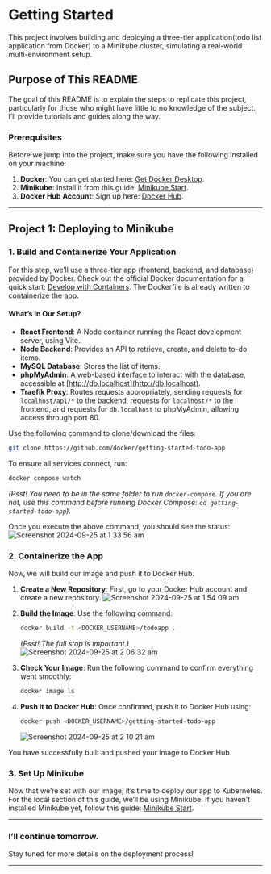 # Getting Started 

This project involves building and deploying a three-tier application(todo list application from Docker) to a Minikube cluster, simulating a real-world multi-environment setup.


## Purpose of This README
The goal of this README is to explain the steps to replicate this project, particularly for those who might have little to no knowledge of the subject. I’ll provide tutorials and guides along the way.

### Prerequisites
Before we jump into the project, make sure you have the following installed on your machine:

1. **Docker**: You can get started here: [Get Docker Desktop](https://docs.docker.com/get-started/introduction/get-docker-desktop/).
2. **Minikube**: Install it from this guide: [Minikube Start](https://minikube.sigs.k8s.io/docs/start/?arch=%2Fmacos%2Fx86-64%2Fstable%2Fbinary+download).
3. **Docker Hub Account**: Sign up here: [Docker Hub](https://hub.docker.com/).

---

## Project 1: Deploying to Minikube

### 1. Build and Containerize Your Application

For this step, we’ll use a three-tier app (frontend, backend, and database) provided by Docker. Check out the official Docker documentation for a quick start: [Develop with Containers](https://docs.docker.com/get-started/introduction/develop-with-containers/). The Dockerfile is already written to containerize the app.

#### What’s in Our Setup?
- **React Frontend**: A Node container running the React development server, using Vite.
- **Node Backend**: Provides an API to retrieve, create, and delete to-do items.
- **MySQL Database**: Stores the list of items.
- **phpMyAdmin**: A web-based interface to interact with the database, accessible at [http://db.localhost](http://db.localhost).
- **Traefik Proxy**: Routes requests appropriately, sending requests for `localhost/api/*` to the backend, requests for `localhost/*` to the frontend, and requests for `db.localhost` to phpMyAdmin, allowing access through port 80.


Use the following command to clone/download the files:
```bash
git clone https://github.com/docker/getting-started-todo-app
```

To ensure all services connect, run:
```bash
docker compose watch
```
*(Psst! You need to be in the same folder to run `docker-compose`. If you are not, use this command before running Docker Compose: `cd getting-started-todo-app`).*

Once you execute the above command, you should see the status:
![Screenshot 2024-09-25 at 1 33 56 am](https://github.com/user-attachments/assets/0a8d3d70-b37c-4e7b-97a6-ae4cc9d3f197)

### 2. Containerize the App
Now, we will build our image and push it to Docker Hub.

1. **Create a New Repository**: First, go to your Docker Hub account and create a new repository. 
   ![Screenshot 2024-09-25 at 1 54 09 am](https://github.com/user-attachments/assets/ce453f7f-ef5b-4d0c-bb72-06acd105b46c)

2. **Build the Image**: Use the following command:
   ```bash
   docker build -t <DOCKER_USERNAME>/todoapp .
   ```
   *(Psst! The full stop is important.)*
   ![Screenshot 2024-09-25 at 2 06 32 am](https://github.com/user-attachments/assets/70b93c85-9658-417f-bc3d-72b09b84d02b)

3. **Check Your Image**: Run the following command to confirm everything went smoothly:
   ```bash
   docker image ls
   ```

4. **Push it to Docker Hub**: Once confirmed, push it to Docker Hub using:
   ```bash
   docker push <DOCKER_USERNAME>/getting-started-todo-app
   ```
   ![Screenshot 2024-09-25 at 2 10 21 am](https://github.com/user-attachments/assets/30d4bf7c-0cce-4856-a439-70edfab91a44)

You have successfully built and pushed your image to Docker Hub.

### 3. Set Up Minikube
Now that we’re set with our image, it’s time to deploy our app to Kubernetes. For the local section of this guide, we’ll be using Minikube. If you haven’t installed Minikube yet, follow this guide: [Minikube Start](https://minikube.sigs.k8s.io/docs/start/?arch=%2Fmacos%2Fx86-64%2Fstable%2Fbinary+download).

---

### I’ll continue tomorrow.
Stay tuned for more details on the deployment process!

--- 

```
